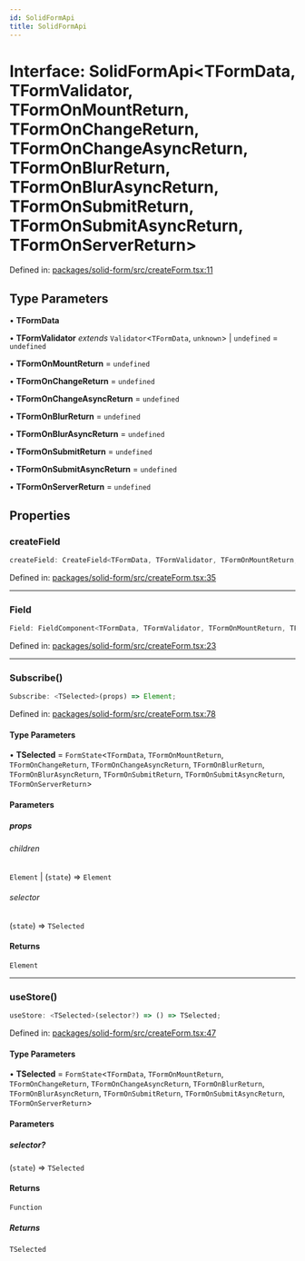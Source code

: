 ```yaml
---
id: SolidFormApi
title: SolidFormApi
---
```


# Interface: SolidFormApi\<TFormData, TFormValidator, TFormOnMountReturn, TFormOnChangeReturn, TFormOnChangeAsyncReturn, TFormOnBlurReturn, TFormOnBlurAsyncReturn, TFormOnSubmitReturn, TFormOnSubmitAsyncReturn, TFormOnServerReturn\>

Defined in: [packages/solid-form/src/createForm.tsx:11](https://github.com/TanStack/form/blob/main/packages/solid-form/src/createForm.tsx#L11)

## Type Parameters

• **TFormData**

• **TFormValidator** *extends* `Validator`\<`TFormData`, `unknown`\> \| `undefined` = `undefined`

• **TFormOnMountReturn** = `undefined`

• **TFormOnChangeReturn** = `undefined`

• **TFormOnChangeAsyncReturn** = `undefined`

• **TFormOnBlurReturn** = `undefined`

• **TFormOnBlurAsyncReturn** = `undefined`

• **TFormOnSubmitReturn** = `undefined`

• **TFormOnSubmitAsyncReturn** = `undefined`

• **TFormOnServerReturn** = `undefined`

## Properties

### createField

```ts
createField: CreateField<TFormData, TFormValidator, TFormOnMountReturn, TFormOnChangeReturn, TFormOnChangeAsyncReturn, TFormOnBlurReturn, TFormOnBlurAsyncReturn, TFormOnSubmitReturn, TFormOnSubmitAsyncReturn, TFormOnServerReturn>;
```

Defined in: [packages/solid-form/src/createForm.tsx:35](https://github.com/TanStack/form/blob/main/packages/solid-form/src/createForm.tsx#L35)

***

### Field

```ts
Field: FieldComponent<TFormData, TFormValidator, TFormOnMountReturn, TFormOnChangeReturn, TFormOnChangeAsyncReturn, TFormOnBlurReturn, TFormOnBlurAsyncReturn, TFormOnSubmitReturn, TFormOnSubmitAsyncReturn, TFormOnServerReturn>;
```

Defined in: [packages/solid-form/src/createForm.tsx:23](https://github.com/TanStack/form/blob/main/packages/solid-form/src/createForm.tsx#L23)

***

### Subscribe()

```ts
Subscribe: <TSelected>(props) => Element;
```

Defined in: [packages/solid-form/src/createForm.tsx:78](https://github.com/TanStack/form/blob/main/packages/solid-form/src/createForm.tsx#L78)

#### Type Parameters

• **TSelected** = `FormState`\<`TFormData`, `TFormOnMountReturn`, `TFormOnChangeReturn`, `TFormOnChangeAsyncReturn`, `TFormOnBlurReturn`, `TFormOnBlurAsyncReturn`, `TFormOnSubmitReturn`, `TFormOnSubmitAsyncReturn`, `TFormOnServerReturn`\>

#### Parameters

##### props

###### children

`Element` \| (`state`) => `Element`

###### selector

(`state`) => `TSelected`

#### Returns

`Element`

***

### useStore()

```ts
useStore: <TSelected>(selector?) => () => TSelected;
```

Defined in: [packages/solid-form/src/createForm.tsx:47](https://github.com/TanStack/form/blob/main/packages/solid-form/src/createForm.tsx#L47)

#### Type Parameters

• **TSelected** = `FormState`\<`TFormData`, `TFormOnMountReturn`, `TFormOnChangeReturn`, `TFormOnChangeAsyncReturn`, `TFormOnBlurReturn`, `TFormOnBlurAsyncReturn`, `TFormOnSubmitReturn`, `TFormOnSubmitAsyncReturn`, `TFormOnServerReturn`\>

#### Parameters

##### selector?

(`state`) => `TSelected`

#### Returns

`Function`

##### Returns

`TSelected`
